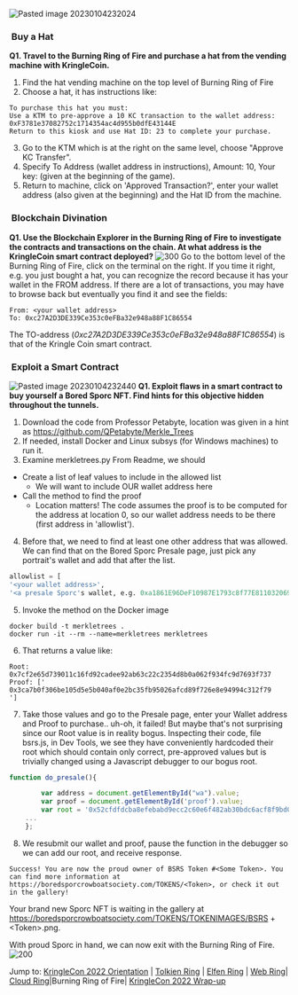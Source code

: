 ![Pasted image 20230104232024](Pasted%20image%2020230104232024.png)
###  Buy a Hat
**Q1. Travel to the Burning Ring of Fire and purchase a hat from the vending machine with KringleCoin.**
1. Find the hat vending machine on the top level of Burning Ring of Fire
2. Choose a hat, it has instructions like:
```
To purchase this hat you must:
Use a KTM to pre-approve a 10 KC transaction to the wallet address: 0xF3781e37082752c1714354ac4d955b0dfE43144E
Return to this kiosk and use Hat ID: 23 to complete your purchase.
```
3. Go to the KTM which is at the right on the same level, choose "Approve KC Transfer".
4. Specify To Address (wallet address in instructions), Amount: 10, Your key: (given at the beginning of the game).
5. Return to machine, click on 'Approved Transaction?', enter your wallet address (also given at the beginning) and the Hat ID from the machine. 

###  Blockchain Divination

**Q1. Use the Blockchain Explorer in the Burning Ring of Fire to investigate the contracts and transactions on the chain. At what address is the KringleCoin smart contract deployed?**
![300](Pasted%20image%2020230104232313.png)
Go to the bottom level of the Burning Ring of Fire, click on the terminal on the right. If you time it right, e.g. you just bought a hat, you can recognize the record because it has your wallet in the FROM address. If there are a lot of transactions, you may have to browse back but eventually you find it and see the fields:
```
From: <your wallet address>
To: 0xc27A2D3DE339Ce353c0eFBa32e948a88F1C86554
```
The TO-address (*0xc27A2D3DE339Ce353c0eFBa32e948a88F1C86554*) is that of the Kringle Coin smart contract.

###  Exploit a Smart Contract
![Pasted image 20230104232440](Pasted%20image%2020230104232440.png)
**Q1.  Exploit flaws in a smart contract to buy yourself a Bored Sporc NFT. Find hints for this objective hidden throughout the tunnels.**
1. Download the code from Professor Petabyte, location was given in a hint as  https://github.com/QPetabyte/Merkle_Trees
2. If needed, install Docker and Linux subsys (for Windows machines) to run it.
3. Examine merkletrees.py 
From Readme, we should
- Create a list of leaf values to include in the allowed list
	- We will want to include OUR wallet address here
- Call the method to find the proof 
	- Location matters! The code assumes the proof is to be computed for the address at location 0, so our wallet address needs to be there (first address in 'allowlist').
4. Before that, we need to find at least one other address that was allowed. We can find that on the Bored Sporc Presale page, just pick any portrait's wallet and add that after the list. 
```python
allowlist = [
'<your wallet address>',
'<a presale Sporc's wallet, e.g. 0xa1861E96DeF10987E1793c8f77E811032069f8E9>']
```
5. Invoke the method on the Docker image 
```docker
docker build -t merkletrees .
docker run -it --rm --name=merkletrees merkletrees
```
6. That returns a value like:
```
Root: 0x7cf2e65d739011c16fd92cadee92ab63c22c2354d8b0a062f934fc9d7693f737
Proof: ['
0x3ca7b0f306be105d5e5b040af0e2bc35fb95026afcd89f726e8e94994c312f79
']
```
7. Take those values and go to the Presale page, enter your Wallet address and Proof to purchase.. uh-oh, it failed! But maybe that's not surprising since our Root value is in reality bogus. Inspecting their code, file bsrs.js, in Dev Tools, we see they have conveniently hardcoded their root which should contain only correct, pre-approved values but is trivially changed using a Javascript debugger to our bogus root. 
```javascript
function do_presale(){

		var address = document.getElementById("wa").value;
		var proof = document.getElementById('proof').value;
		var root = '0x52cfdfdcba8efebabd9ecc2c60e6f482ab30bdc6acf8f9bd0600de83701e15f1';
	...
	};

```
8. We resubmit our wallet and proof, pause the function in the debugger so we can add our root, and receive response.
```
Success! You are now the proud owner of BSRS Token #<Some Token>. You can find more information at https://boredsporcrowboatsociety.com/TOKENS/<Token>, or check it out in the gallery!
```
Your brand new Sporc NFT is waiting in the gallery at https://boredsporcrowboatsociety.com/TOKENS/TOKENIMAGES/BSRS + \<Token\>.png. 

With proud Sporc in hand, we can now exit with the Burning Ring of Fire. 
![200](FireRing.jpg)

Jump to: [KringleCon 2022 Orientation](KringleCon%202022%20Orientation.md) | [Tolkien Ring](Tolkien%20Ring.md) | [Elfen Ring](Elfen%20Ring.md) | [Web Ring](Web%20Ring.md)| [Cloud Ring](Cloud%20Ring.md)|Burning Ring of Fire| [KringleCon 2022 Wrap-up](KringleCon%202022%20Wrap-up.md)